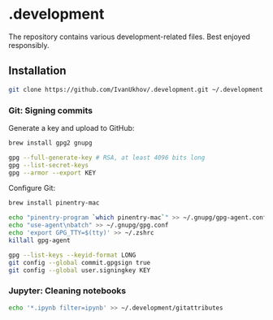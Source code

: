 # .development

The repository contains various development-related files. Best enjoyed
responsibly.

## Installation

```sh
git clone https://github.com/IvanUkhov/.development.git ~/.development && make -C ~/.development
```

### Git: Signing commits

Generate a key and upload to GitHub:

```sh
brew install gpg2 gnupg

gpg --full-generate-key # RSA, at least 4096 bits long
gpg --list-secret-keys
gpg --armor --export KEY
```

Configure Git:

```sh
brew install pinentry-mac

echo "pinentry-program `which pinentry-mac`" >> ~/.gnupg/gpg-agent.conf
echo "use-agent\nbatch" >> ~/.gnupg/gpg.conf
echo 'export GPG_TTY=$(tty)' >> ~/.zshrc
killall gpg-agent

gpg --list-keys --keyid-format LONG
git config --global commit.gpgsign true
git config --global user.signingkey KEY
```

### Jupyter: Cleaning notebooks

```sh
echo '*.ipynb filter=ipynb' >> ~/.development/gitattributes
```

